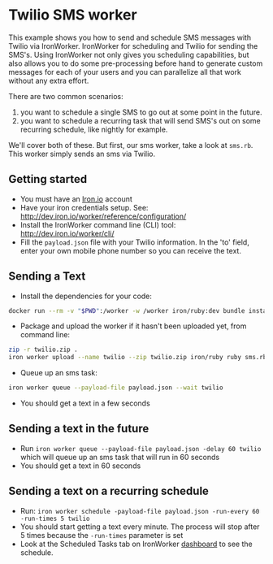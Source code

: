 # Twilio SMS worker

This example shows you how to send and schedule SMS messages with Twilio via IronWorker. IronWorker for scheduling and Twilio
for sending the SMS's. Using IronWorker not only gives you scheduling capabilities, but also allows you to do some
pre-processing before hand to generate custom messages for each of your users and you can parallelize all that work
without any extra effort.

There are two common scenarios:

1. you want to schedule a single SMS to go out at some point in the future.
2. you want to schedule a recurring task that will send SMS's out on some recurring schedule, like nightly for example.

We'll cover both of these. But first, our sms worker, take a look at `sms.rb`. This worker simply sends an sms via Twilio.

## Getting started

- You must have an [Iron.io](http://www.iron.io) account
- Have your iron credentials setup. See: http://dev.iron.io/worker/reference/configuration/
- Install the IronWorker command line (CLI) tool: http://dev.iron.io/worker/cli/
- Fill the `payload.json` file with your Twilio information. In the 'to' field,
enter your own mobile phone number so you can receive the text.

## Sending a Text

- Install the dependencies for your code:
```sh
docker run --rm -v "$PWD":/worker -w /worker iron/ruby:dev bundle install --standalone --clean
```
- Package and upload the worker if it hasn't been uploaded yet, from command line:
```sh
zip -r twilio.zip .
iron worker upload --name twilio --zip twilio.zip iron/ruby ruby sms.rb
```
- Queue up an sms task:
```sh
iron worker queue --payload-file payload.json --wait twilio
```
- You should get a text in a few seconds

## Sending a text in the future

- Run `iron worker queue --payload-file payload.json -delay 60 twilio` which will queue up an sms task that will run in 60 seconds
- You should get a text in 60 seconds

## Sending a text on a recurring schedule

- Run: `iron worker schedule -payload-file payload.json -run-every 60 -run-times 5 twilio`
- You should start getting a text every minute. The process will stop after 5 times because the `-run-times` parameter is set
- Look at the Scheduled Tasks tab on IronWorker [dashboard](https://hud-e.iron.io/) to see the schedule.

